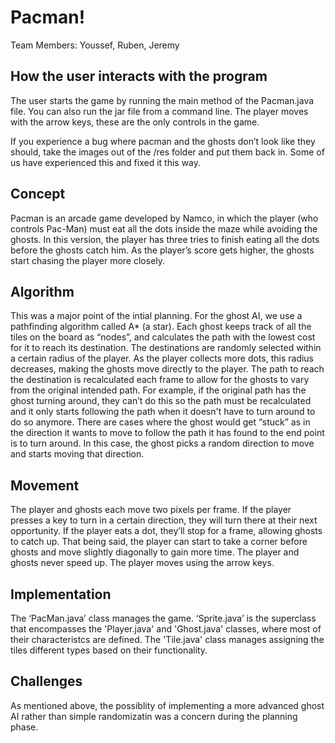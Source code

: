 # Pacman!

Team Members: Youssef, Ruben, Jeremy

## How the user interacts with the program

The user starts the game by running the main method of the Pacman.java file. You can also run the jar file from a command line. The player moves with the arrow keys, these are the only controls in the game.

If you experience a bug where pacman and the ghosts don’t look like they should, take the images out of the /res folder and put them back in. Some of us have experienced this and fixed it this way.

## Concept

Pacman is an arcade game developed by Namco, in which the player (who controls Pac-Man) must eat all the dots inside the maze while avoiding the ghosts.
In this version, the player has three tries to finish eating all the dots before the ghosts catch him. As the player’s score gets higher, the ghosts start chasing the player more closely.

## Algorithm

This was a major point of the intial planning. For the ghost AI, we use a pathfinding algorithm called A* (a star). Each ghost keeps track of all the tiles on the board as “nodes”, and calculates the path with the lowest cost for it to reach its destination. The destinations are randomly selected within a certain radius of the player. As the player collects more dots, this radius decreases, making the ghosts move directly to the player. The path to reach the destination is recalculated each frame to allow for the ghosts to vary from the original intended path. For example, if the original path has the ghost turning around, they can’t do this so the path must be recalculated and it only starts following the path when it doesn't have to turn around to do so anymore. There are cases where the ghost would get “stuck” as in the direction it wants to move to follow the path it has found to the end point is to turn around. In this case, the ghost picks a random direction to move and starts moving that direction.

## Movement

The player and ghosts each move two pixels per frame. If the player presses a key to turn in a certain direction, they will turn there at their next opportunity. If the player eats a dot, they’ll stop for a frame, allowing ghosts to catch up. That being said, the player can start to take a corner before ghosts and move slightly diagonally to gain more time. The player and ghosts never speed up. The player moves using the arrow keys.

## Implementation

The ‘PacMan.java’ class manages the game. ‘Sprite.java’ is the superclass that encompasses the 'Player.java' and 'Ghost.java' classes, where most of their characteristcs are defined. The 'Tile.java' class manages assigning the tiles different types based on their functionality.

## Challenges

As mentioned above, the possiblity of implementing a more advanced ghost AI rather than simple randomizatin was a concern during the planning phase. 
